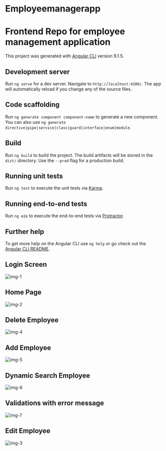 # Employeemanagerapp
Frontend Repo for employee management application
=======

This project was generated with [Angular CLI](https://github.com/angular/angular-cli) version 9.1.5.

## Development server

Run `ng serve` for a dev server. Navigate to `http://localhost:4200/`. The app will automatically reload if you change any of the source files.

## Code scaffolding

Run `ng generate component component-name` to generate a new component. You can also use `ng generate directive|pipe|service|class|guard|interface|enum|module`.

## Build

Run `ng build` to build the project. The build artifacts will be stored in the `dist/` directory. Use the `--prod` flag for a production build.

## Running unit tests

Run `ng test` to execute the unit tests via [Karma](https://karma-runner.github.io).

## Running end-to-end tests

Run `ng e2e` to execute the end-to-end tests via [Protractor](http://www.protractortest.org/).

## Further help

To get more help on the Angular CLI use `ng help` or go check out the [Angular CLI README](https://github.com/angular/angular-cli/blob/master/README.md).

## Login Screen
![img-1](https://user-images.githubusercontent.com/44728029/213948915-bb81695b-ae81-4fc7-af02-32d8dad09aa3.png)
## Home Page

![img-2](https://user-images.githubusercontent.com/44728029/213948966-0c889c09-8023-425c-b549-46835d6711a0.png)
## Delete Employee

![img-4](https://user-images.githubusercontent.com/44728029/213948977-e7decdf2-4833-4404-aefd-18c0310ede89.png)
## Add Employee

![img-5](https://user-images.githubusercontent.com/44728029/213948978-1d09fdf7-ece7-4b31-a0bb-f4dfd50cfabd.png)
##  Dynamic Search Employee

![img-6](https://user-images.githubusercontent.com/44728029/213948979-33f14c8a-36e5-4233-b33b-1dba775c5b57.png)
## Validations with error message 

![img-7](https://user-images.githubusercontent.com/44728029/213948980-ac692666-68e3-4ac9-835e-86eaf9d65d78.png)
## Edit Employee 

![img-3](https://user-images.githubusercontent.com/44728029/213948981-ee512ad9-a6d1-4ce9-9c12-49f36b8f22a3.png)

